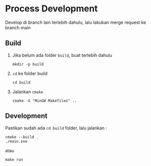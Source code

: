 # Process Development
Develop di branch lain terlebih dahulu, lalu lakukan merge request ke branch main

## Build
1. Jika belum ada folder ``build``, buat terlebih dahulu
    ```
    mkdir -p build
    ```
2. ``cd`` ke folder build
    ```
    cd build
    ```
3. Jalankan ``cmake``
    ```
    cmake -G "MinGW Makefiles" ..
    ```

## Development
Pastikan sudah ada ``cd build`` folder, lalu jalankan :
```
cmake --build .
./main.exe
```

atau
```
make run
```